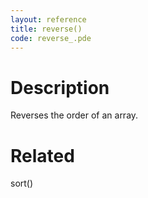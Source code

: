 ```yaml
---
layout: reference
title: reverse()
code: reverse_.pde
---
```


# Description

Reverses the order of an array.

# Related

sort()

